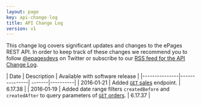 ```yaml
---
layout: page
key: api-change-log
title: API Change Log
version: v1
---
```


This change log covers significant updates and changes to the ePages REST API.
In order to keep track of these changes we recommend you to follow [@epagesdevs](https://twitter.com/epagesdevs) on Twitter or subscribe to our [RSS feed for the API Change Log](https://developer.epages.com/apps/feed.xml).

| Date      | Description      | Available with software release  |
|---------------|---------------| -------|----------|
| 2016&#8209;01&#8209;21 | Added [`GET` sales](page:apps-api-get-shops-shopid-sales-information) endpoint. | 6.17.38 |
| 2016&#8209;01&#8209;19    | Added date range filters `createdBefore` and `createdAfter` to query parameters of [`GET` orders](page:apps-api-get-shops-shopid-orders-information#query-parameters).  | 6.17.37 |
